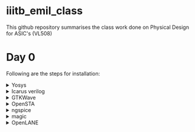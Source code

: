 # iiitb_emil_class
This github repository summarises the class work done on Physical Design for ASIC's (VL508)

# Day 0
Following are the steps for installation:
<details>
<summary> Yosys</summary>

```
$ git clone https://github.com/YosysHQ/yosys.git
$ cd yosys-master 
$ sudo apt install make (If make is not installed please install it) 
$ sudo apt-get install build-essential clang bison flex 
    libreadline-dev gawk tcl-dev libffi-dev git 
    graphviz xdot pkg-config python3 libboost-system-dev
    libboost-python-dev libboost-filesystem-dev zlib1g-dev
$ make config-gcc
$ make 
$ sudo make install
```
Image after Installation:
![yosys](https://github.com/mrdunker/iiitb_emil_class/assets/38190245/345a1e66-96c9-4baa-b543-4c54a83c7f80)
</details>
<details>
<summary> Icarus verilog</summary>

```
Step to install iverilog:
sudo apt-get install iverilog
```
Image after Installation:
![iverilog](https://github.com/mrdunker/iiitb_emil_class/assets/38190245/bb03caee-57ee-4d01-bd57-25e85e0f302f)
</details>
<details>
<summary> GTKWave </summary>

```
Steps to install gtkwave
sudo apt update
sudo apt install gtkwave
```
Image after Installation:
![gtkwave](https://github.com/mrdunker/iiitb_emil_class/assets/38190245/61dea6a3-487c-4308-a8c4-f1d4477c992a)
</details>

<details>
<summary>OpenSTA</summary>

```
Went to the github repo: https://github.com/The-OpenROAD-Project/OpenSTA
and did the process mentioned
```
Image after installation:
![opensta png](https://github.com/mrdunker/iiitb_emil_class/assets/38190245/bcc4cf94-2696-4f19-bfcd-20a48424276f)
</details>
<details>
<summary>ngspice</summary>   

```
After downloading the tarball from https://sourceforge.net/projects/ngspice/files/ to a local directory, unpack it using:
$ tar -zxvf ngspice-40.tar.gz
$ cd ngspice-40
$ mkdir release
$ cd release
$ ../configure  --with-x --with-readline=yes --disable-debug
$ make
$ sudo make install

```
Image after installation:
![ngspice](https://github.com/mrdunker/iiitb_emil_class/assets/38190245/22a4dab7-b6dc-4d07-b2a8-8f2d24b06568)
</details>

<details>
<summary>magic</summary>

```
$   sudo apt-get install m4
$   sudo apt-get install tcsh
$   sudo apt-get install csh
$   sudo apt-get install libx11-dev
$   sudo apt-get install tcl-dev tk-dev
$   sudo apt-get install libcairo2-dev
$   sudo apt-get install mesa-common-dev libglu1-mesa-dev
$   sudo apt-get install libncurses-dev
git clone https://github.com/RTimothyEdwards/magic
cd magic
./configure
make
make install

```
Image after installation:
![magic](https://github.com/mrdunker/iiitb_emil_class/assets/38190245/79c38c91-a0be-4b4b-a334-bb1ef3754af8)
</details>

<details>
<summary>OpenLANE</summary>

```
sudo apt-get update
sudo apt-get upgrade
sudo apt install -y build-essential python3 python3-venv python3-pip make git

sudo apt install apt-transport-https ca-certificates curl software-properties-common
curl -fsSL https://download.docker.com/linux/ubuntu/gpg | sudo gpg --dearmor -o /usr/share/keyrings/docker-archive-keyring.gpg

echo "deb [arch=amd64 signed-by=/usr/share/keyrings/docker-archive-keyring.gpg] https://download.docker.com/linux/ubuntu $(lsb_release -cs) stable" | sudo tee /etc/apt/sources.list.d/docker.list > /dev/null

sudo apt update

sudo apt install docker-ce docker-ce-cli containerd.io

sudo docker run hello-world

sudo groupadd docker
sudo usermod -aG docker $USER
sudo reboot 

# After reboot
docker run hello-world

```
Image after installation:
![docker](https://github.com/mrdunker/iiitb_emil_class/assets/38190245/ee51e4a0-bb4e-4e41-8ff6-e4cf30dcfcb7)
</details>





